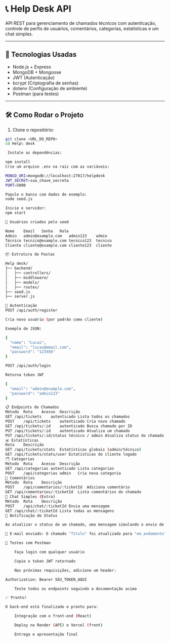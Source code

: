 
# 📞 Help Desk API

API REST para gerenciamento de chamados técnicos com autenticação, controle de perfis de usuários, comentários, categorias, estatísticas e um chat simples.

---

## 🚀 Tecnologias Usadas

- Node.js + Express
- MongoDB + Mongoose
- JWT (Autenticação)
- bcrypt (Criptografia de senhas)
- dotenv (Configuração de ambiente)
- Postman (para testes)

---

## 🛠️ Como Rodar o Projeto

1. Clone o repositório:

```bash
git clone <URL_DO_REPO>
cd Help\ desk

 Instale as dependências:

npm install
Crie um arquivo .env na raiz com as variáveis:

MONGO_URI=mongodb://localhost:27017/helpdesk
JWT_SECRET=sua_chave_secreta
PORT=5000

Popule o banco com dados de exemplo:
node seed.js

Inicie o servidor:
npm start

👥 Usuários criados pelo seed

Nome	Email	Senha	Role
Admin	admin@example.com	admin123	admin
Técnico	tecnico@example.com	tecnico123	tecnico
Cliente	cliente@example.com	cliente123	cliente

📦 Estrutura de Pastas

Help desk/
├── backend/
│   ├── controllers/
│   ├── middleware/
│   ├── models/
│   ├── routes/
├── seed.js
├── server.js

🔐 Autenticação
POST /api/auth/register

Cria novo usuário (por padrão como cliente)

Exemplo de JSON:

{
  "name": "Lucas",
  "email": "lucas@email.com",
  "password": "123456"
}

POST /api/auth/login

Retorna token JWT

{
  "email": "admin@example.com",
  "password": "admin123"
}

📋 Endpoints de Chamados
Método	Rota	Acesso	Descrição
GET	/api/tickets	autenticado	Lista todos os chamados
POST	/api/tickets	autenticado	Cria novo chamado
GET	/api/tickets/:id	autenticado	Busca chamado por ID
PUT	/api/tickets/:id	autenticado	Atualiza um chamado
PUT	/api/tickets/:id/status	técnico / admin	Atualiza status do chamado
📊 Estatísticas
Rota	Descrição
GET /api/tickets/stats	Estatísticas globais (admin/técnico)
GET /api/tickets/stats/user	Estatísticas do cliente logado
🗂️ Categorias
Método	Rota	Acesso	Descrição
GET	/api/categorias	autenticado	Lista categorias
POST	/api/categorias	admin	Cria nova categoria
💬 Comentários
Método	Rota	Descrição
POST	/api/comentarios/:ticketId	Adiciona comentário
GET	/api/comentarios/:ticketId	Lista comentários do chamado
💬 Chat Simples (Extra)
Método	Rota	Descrição
POST	/api/chat/:ticketId	Envia uma mensagem
GET	/api/chat/:ticketId	Lista todas as mensagens
📧 Notificação de Status

Ao atualizar o status de um chamado, uma mensagem simulando o envio de e-mail aparece no console:

📧 E-mail enviado: O chamado "Título" foi atualizado para "em_andamento"

🧪 Testes com Postman

    Faça login com qualquer usuário

    Copie o token JWT retornado

    Nas próximas requisições, adicione um header:

Authorization: Bearer SEU_TOKEN_AQUI

    Teste todos os endpoints seguindo a documentação acima

✅ Pronto!

O back-end está finalizado e pronto para:

    Integração com o front-end (React)

    Deploy no Render (API) e Vercel (front)

    Entrega e apresentação final
```
